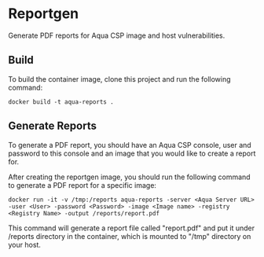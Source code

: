 # Reportgen

Generate PDF reports for Aqua CSP image and host vulnerabilities.

## Build 

To build the container image, clone this project and run the following command:

```
docker build -t aqua-reports .
```

## Generate Reports

To generate a PDF report, you should have an Aqua CSP console, user and password to this console and an image that you would like to create a report for.

After creating the reportgen image, you should run the following command to generate a PDF report for a specific image:

```
docker run -it -v /tmp:/reports aqua-reports -server <Aqua Server URL> -user <User> -password <Password> -image <Image name> -registry <Registry Name> -output /reports/report.pdf
```

This command will generate a report file called "report.pdf" and put it under /reports directory in the container, which is mounted to "/tmp" directory on your host.

